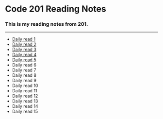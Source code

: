 # Code 201 Reading Notes
### This is my reading notes from 201.
<hr>

- [Daily read 1](daily-01.md)
- [Daily read 2](daily-02.md)
- [Daily read 3](daily-03.md)
- [Daily read 4](daily-04.md)
- [Daily read 5](daily-05.md)
- Daily read 6
- Daily read 7
- Daily read 8
- Daily read 9
- Daily read 10
- Daily read 11
- Daily read 12
- Daily read 13
- Daily read 14
- Daily read 15


